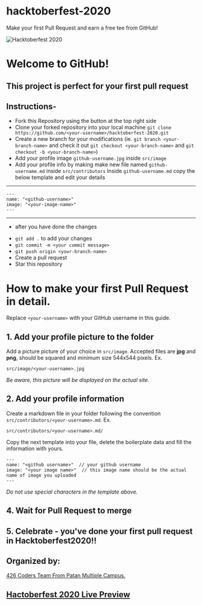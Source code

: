 # hacktoberfest-2020

Make your first Pull Request and earn a free tee from GitHub!

![Hacktoberfest 2020](hacktoberfest2020.png)

# Welcome to GitHub!

## This project is perfect for your first pull request

## Instructions-

- Fork this Repository using the button at the top right side
- Clone your forked repository into your local machine `git clone https://github.com/<your-username>/hacktoberfest-2020.git`
- Create a new branch for your modifications (ie. `git branch <your-branch-name>` and check it out `git checkout <your-branch-name>` and `git checkout -b <your-branch-name>`)
- Add your profile image `github-username.jpg` inside `src/image`
- Add your profile info by making make new file named `github-username.md` inside `src/contributors`
 Inside `github-username.md` copy the below template and edit your details
 ---
 ```
 ---
 name: "<github-username>"
 image: "<your-image-name>"
 ---
 ```
---
 * after you have done the changes

- `git add .` to add your changes
- `git commit -m <your commit message>`
- `git push origin <your-branch-name>`
- Create a pull request
- Star this repository

# How to make your first Pull Request in detail.

Replace `<your-username>` with your GitHub username in this guide.

## 1. Add your profile picture to the folder

Add a picture picture of your choice in `src/image`. Accepted files are **jpg** and **png**, should be squared and minimum size 544x544 pixels. Ex.

```
src/image/<your-username>.jpg
```

_Be aware, this picture will be displayed on the actual site._

## 2. Add your profile information

Create a markdown file in your folder following the convention `src/contributors/<your-username>.md`. Ex.

```
src/contributors/<your-username>.md/
```

Copy the next template into your file, delete the boilerplate data and fill the information with yours.

```
---
name: "<github username>"  // your github username
image: "<your image name>"  // this image name should be the actual name of image you uploaded
---

```

_Do not use special characters in the template above._

## 4. Wait for Pull Request to merge

## 5. Celebrate - you've done your first pull request in Hacktoberfest2020!!

## Organized by:
[426 Coders Team From Patan Multiple Campus.](https://github.com/426-Coders)



## [Hactoberfest 2020 Live Preview ](https://426codershacktoberfest2020.netlify.app/)
